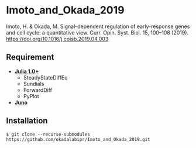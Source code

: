 # Imoto_and_Okada_2019
Imoto, H. & Okada, M. Signal-dependent regulation of early-response genes and cell cycle: a quantitative view. Curr. Opin. Syst. Biol. 15, 100–108 (2019). https://doi.org/10.1016/j.coisb.2019.04.003
## Requirement
- **[Julia 1.0+](https://julialang.org)**
    - SteadyStateDiffEq
    - Sundials
    - ForwardDiff
    - PyPlot
- **[Juno](http://junolab.org)**
## Installation
    $ git clone --recurse-submodules https://github.com/okadalabipr/Imoto_and_Okada_2019.git